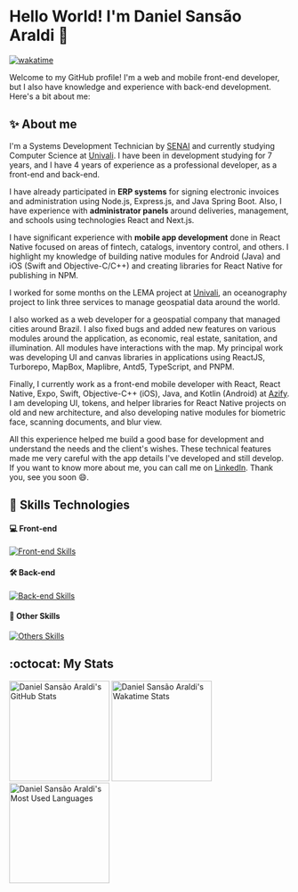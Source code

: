 # Hello World! I'm Daniel Sansão Araldi 👋

[![wakatime](https://wakatime.com/badge/user/920a7e43-2969-4212-82ff-1b375685ff58.svg)](https://wakatime.com/@920a7e43-2969-4212-82ff-1b375685ff58)

Welcome to my GitHub profile! I'm a web and mobile front-end developer, but I also have knowledge and experience with back-end development. Here's a bit about me:

## ✨ About me

I'm a Systems Development Technician by [SENAI](https://sc.senai.br/) and currently studying Computer Science at [Univali](https://www.univali.br/). I have been in development studying for 7 years, and I have 4 years of experience as a professional developer, as a front-end and back-end.

I have already participated in **ERP systems** for signing electronic invoices and administration using Node.js, Express.js, and Java Spring Boot. Also, I have experience with **administrator panels** around deliveries, management, and schools using technologies React and Next.js.

I have significant experience with **mobile app development** done in React Native focused on areas of fintech, catalogs, inventory control, and others. I highlight my knowledge of building native modules for Android (Java) and iOS (Swift and Objective-C/C++) and creating libraries for React Native for publishing in NPM.

I worked for some months on the LEMA project at [Univali](https://www.univali.br/), an oceanography project to link three services to manage geospatial data around the world.

I also worked as a web developer for a geospatial company that managed cities around Brazil. I also fixed bugs and added new features on various modules around the application, as economic, real estate, sanitation, and illumination. All modules have interactions with the map. My principal work was developing UI and canvas libraries in applications using ReactJS, Turborepo, MapBox, Maplibre, Antd5, TypeScript, and PNPM.

Finally, I currently work as a front-end mobile developer with React, React Native, Expo, Swift, Objective-C++ (iOS), Java, and Kotlin (Android) at [Azify](https://azify.com/). I am developing UI, tokens, and helper libraries for React Native projects on old and new architecture, and also developing native modules for biometric face, scanning documents, and blur view.

All this experience helped me build a good base for development and understand the needs and the client's wishes. These technical features made me very careful with the app details I've developed and still develop. If you want to know more about me, you can call me on [LinkedIn](https://www.linkedin.com/in/daniel-sansão-araldi-8b23b71b5). Thank you, see you soon 😄.

## 🚀 Skills Technologies

#### 💻 Front-end

[![Front-end Skills](https://skillicons.dev/icons?i=ts,js,react,nextjs,vite,webpack,redux,html,css,sass,tailwind,styledcomponents,less,java,kotlin,androidstudio,swift&theme=dark)](https://skillicons.dev)

#### 🛠️ Back-end

[![Back-end Skills](https://skillicons.dev/icons?i=ts,js,nodejs,bun,py,express,graphql,apollo,prisma,mongodb,postgres,sqlite,mysql,java,spring,postman&theme=dark)](https://skillicons.dev)

#### 🔭 Other Skills

[![Others Skills](https://skillicons.dev/icons?i=github,bitbucket,git,githubactions,firebase,docker,nginx,vscode,figma,xd,vitest,jest,cypress,md,c,cpp,cmake,babel,vercel,heroku,netlify,npm,pnpm,yarn,gradle,bash,powershell,discord,notion,obsidian,codepen,matlab,windows,ubuntu,linux&theme=dark)](https://skillicons.dev)

## :octocat: My Stats

<img
  height="180rem"
  src="https://github-readme-stats.vercel.app/api?username=DanielAraldi&show_icons=true&theme=tokyonight&rank_icon=default&custom_title=GitHub%20Stats"
  alt="Daniel Sansão Araldi's GitHub Stats"
/>
<img
  height="180rem"
  src="https://github-readme-stats.vercel.app/api/wakatime?username=danielsaraldi&layout=compact&langs_count=10&theme=tokyonight"
  alt="Daniel Sansão Araldi's Wakatime Stats"
/>
<img
  height="180rem"
  src="https://github-readme-stats.vercel.app/api/top-langs/?username=DanielAraldi&layout=compact&langs_count=10&theme=tokyonight"
  alt="Daniel Sansão Araldi's Most Used Languages"
/>
